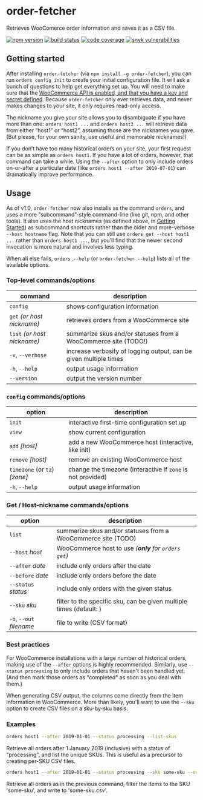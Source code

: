 # order-fetcher

Retrieves WooComerce order information and saves it as a CSV file.

[![npm version](https://img.shields.io/npm/v/order-fetcher.svg?logo=npm)](https://www.npmjs.com/package/order-fetcher)
[![build status](https://img.shields.io/github/workflow/status/JaredReisinger/order-fetcher/build/master.svg?logo=github)](https://github.com/JaredReisinger/order-fetcher/actions?query=workflow%3Abuild+branch%3Amaster)
[![code coverage](https://img.shields.io/codecov/c/github/JaredReisinger/order-fetcher.svg?logo=codecov)](https://codecov.io/github/JaredReisinger/order-fetcher)
[![snyk vulnerabilities](https://img.shields.io/snyk/vulnerabilities/github/JaredReisinger/order-fetcher.svg?logo=snyk)](https://snyk.io/test/github/JaredReisinger/order-fetcher)

## Getting started

After installing `order-fetcher` (via `npm install -g order-fetcher`), you can run `orders config init` to create your initial configuration file. It will ask a bunch of questions to help get everything set up. You will need to make sure that the [WooCommerce API is enabled, and that you have a key and secret defined](https://docs.woocommerce.com/document/woocommerce-rest-api/). Because `order-fetcher` only ever retrieves data, and never makes changes to your site, it only requires read-only access.

The nickname you give your site allows you to disambiguate if you have more than one: `orders host1 ...` and `orders host2 ...` will retrieve data from either “host1” or “host2”, assuming those are the nicknames you gave. (But please, for your own sanity, use useful and memorable nicknames!)

If you don’t have too many historical orders on your site, your first request can be as simple as `orders host1`. If you have a lot of orders, however, that command can take a while. Using the `--after` option to only include orders on-or-after a particular date (like `orders host1 --after 2019-07-01`) can dramatically improve performance.

## Usage

As of v1.0, `order-fetcher` now also installs as the command `orders`, and uses a more “subcommand”-style command-line (like git, npm, and other tools). It also uses the host nicknames (as defined above, in [Getting Started](#getting-started)) as subcommand shortcuts rather than the older and more-verbose `--host hostname` flag. Note that you can still use `orders get --host host1 ...` rather than `orders host1 ...`, but you’ll find that the newer second invocation is more natural and involves less typing.

When all else fails, `orders --help` (or `order-fetcher --help`) lists all of the available options.

### Top-level commands/options

| command                     | description                                                       |
| --------------------------- | ----------------------------------------------------------------- |
| `config`                    | shows configuration information                                   |
| `get` _(or host nickname)_  | retrieves orders from a WooCommerce site                          |
| `list` _(or host nickname)_ | summarize skus and/or statuses from a WooCommerce site (TODO!)    |
| `-v`, `--verbose`           | increase verbosity of logging output, can be given multiple times |
| `-h`, `--help`              | output usage information                                          |
| `--version`                 | output the version number                                         |

### `config` commands/options

| option                        | description                                                 |
| ----------------------------- | ----------------------------------------------------------- |
| `init`                        | interactive first-time configuration set up                 |
| `view`                        | show current configuration                                  |
| `add` _[host]_                | add a new WooCommerce host (interactive, like init)         |
| `remove` _[host]_             | remove an existing WooCommerce host                         |
| `timezone` (or `tz`) _[zone]_ | change the timezone (interactive if `zone` is not provided) |
| `-h`, `--help`                | output usage information                                    |

### Get / Host-nickname commands/options

| option                   | description                                                         |
| ------------------------ | ------------------------------------------------------------------- |
| `list`                   | summarize skus and/or statuses from a WooCommerce site (TODO)       |
| `--host` _host_          | WooCommerce host to use _(**only** for `orders get`)_               |
| `--after` _date_         | include only orders after the date                                  |
| `--before` _date_        | include only orders before the date                                 |
| `--status` _status_      | include only orders with the given status                           |
| `--sku` _sku_            | filter to the specific sku, can be given multiple times (default: ) |
| `-o`, `--out` _filename_ | file to write (CSV format)                                          |

### Best practices

For WooCommerce installations with a large number of historical orders, making use of the `--after` options is highly recommended. Similarly, use `--status processing` to only include orders that haven't been handled yet. (And then mark those orders as "completed" as soon as you deal with them.)

When generating CSV output, the columns come directly from the item information in WooCommerce. More than likely, you'll want to use the `--sku` option to create CSV files on a sku-by-sku basis.

### Examples

```sh
orders host1 --after 2019-01-01 --status processing --list-skus
```

Retrieve all orders after 1 January 2019 (inclusive) with a status of "processing", and list the unique SKUs. This is useful as a precursor to creating per-SKU CSV files.

```sh
orders host1 --after 2019-01-01 --status processing --sku some-sku --out some-sku.csv
```

Retrieve all orders as in the previous command, filter the items to the SKU 'some-sku', and write to 'some-sku.csv'.

